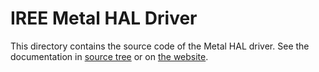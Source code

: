 # IREE Metal HAL Driver

This directory contains the source code of the Metal HAL driver. See the
documentation in [source tree][source] or on [the website][website].

[source]: ../../../../../../docs/website/docs/developers/design-docs/metal-hal-driver.md
[website]: https://iree.dev/developers/design-docs/metal-hal-driver

